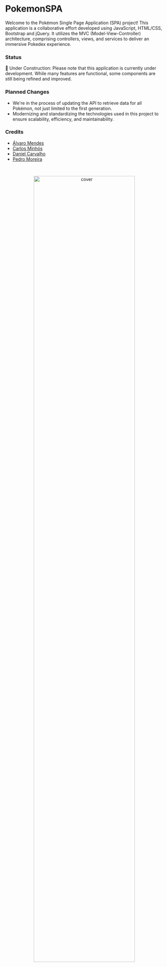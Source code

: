 # PokemonSPA

Welcome to the Pokémon Single Page Application (SPA) project! This application is a collaborative effort developed using JavaScript, HTML/CSS, Bootstrap and jQuery. It utilizes the MVC (Model-View-Controller) architecture, comprising controllers, views, and services to deliver an immersive Pokedex experience.


### Status
🚧 Under Construction: Please note that this application is currently under development. While many features are functional, some components are still being refined and improved.

### Planned Changes
- We're in the process of updating the API to retrieve data for all Pokémon, not just limited to the first generation.  
- Modernizing and standardizing the technologies used in this project to ensure scalability, efficiency, and maintainability.

### Credits
- [Álvaro Mendes](https://www.linkedin.com/in/alvaro-afp-mendes)
- [Carlos Minhós](https://www.linkedin.com/in/carlos-minhos)
- [Daniel Carvalho](https://www.linkedin.com/in/danielcarvalho01)
- [Pedro Moreira](https://www.linkedin.com/in/pedroarmoreira/)

<br>
<p align="center">
  <img src="https://github.com/pedroMoreira96/PokemonSPA/assets/159487606/6dc5054d-fb0e-45e9-994a-64fc6d1a14f8" alt="cover" style="width: 80%;"/>
</p>

